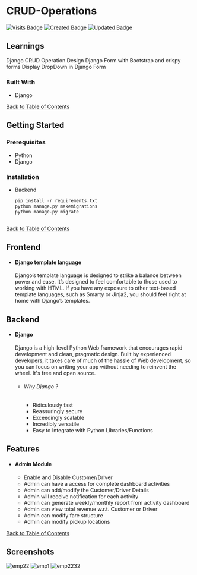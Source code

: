 # CRUD-Operations


[![Visits Badge](https://badges.pufler.dev/visits/saksham1991999/taxotaxi)](https://badges.pufler.dev) [![Created Badge](https://badges.pufler.dev/created/saksham1991999/taxotaxi)](https://badges.pufler.dev) [![Updated Badge](https://badges.pufler.dev/updated/saksham1991999/taxotaxi)](https://badges.pufler.dev)


## Learnings
Django CRUD Operation
Design Django Form with Bootstrap and crispy forms
Display DropDown in Django Form




### Built With
*   Django

[Back to Table of Contents](#table-of-contents)

## Getting Started
### Prerequisites
* Python
* Django


### Installation



* Backend

    ```Python
    pip install -r requirements.txt
    python manage.py makemigrations
    python manage.py migrate
    ```

    ```
    
[Back to Table of Contents](#table-of-contents)

## Frontend

* #### Django template language
    Django’s template language is designed to strike a balance between power and ease. It’s designed to feel comfortable to those used to working with HTML. If you have any exposure to other text-based template languages, such as Smarty or Jinja2, you should feel right at home with Django’s templates.
    

## Backend

* #### Django 
    Django is a high-level Python Web framework that encourages rapid development and clean, pragmatic design. Built by experienced developers, it takes care of much of the hassle of Web development, so you can focus on writing your app without needing to reinvent the wheel. It's free and open source.
    
    * ###### Why Django ?
        *  Ridiculously fast
        *  Reassuringly secure
        *  Exceedingly scalable
        *  Incredibly versatile
        *  Easy to Integrate with Python Libraries/Functions

## Features

* #### Admin Module
  
    *  Enable and Disable Customer/Driver
    *  Admin can have a access for complete dashboard activities
    *  Admin can add/modify the Customer/Driver Details
    *  Admin will receive notification for each activity
    *  Admin can generate weekly/monthly report from activity dashboard
    *  Admin can view total revenue w.r.t. Customer or Driver
    *  Admin can modify fare structure
    *  Admin can modify pickup locations



[Back to Table of Contents](#table-of-contents)
## Screenshots
![emp22](https://user-images.githubusercontent.com/39465843/123313584-46abf180-d547-11eb-904d-432271234aa8.png)
![emp1](https://user-images.githubusercontent.com/39465843/123313592-49a6e200-d547-11eb-93a1-f045a5bbd81a.png)
![emp2232](https://user-images.githubusercontent.com/39465843/123313606-4d3a6900-d547-11eb-8300-6561c23c4af5.png)
